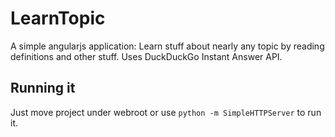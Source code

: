 # LearnTopic
A simple angularjs application: Learn stuff about nearly any topic by reading definitions and other stuff. Uses DuckDuckGo Instant Answer API.

## Running it

Just move project under webroot or use `python -m SimpleHTTPServer` to run it.
